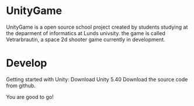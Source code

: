 # UnityGame

UnityGame is a open source school project created by students studying at the deparment of informatics at Lunds univsity. the game is called Vetrarbrautin, a space 2d shooter game currently in development.

# Develop

Getting started with Unity:
Download Unity 5.40
Download the source code from github.

You are good to go!
